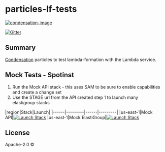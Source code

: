 # particles-lf-tests

[![condensation-image][condensation-image]][condensation-url]

[![Gitter][gitter-image]][gitter-url]

## Summary

[Condensation][condensation-url] particles to test lambda-formation with the Lambda service.

## Mock Tests - Spotinst

1. Run the Mock API stack - this uses SAM to be sure to enable capabilities and create a change set
2. Use the STAGE url from the API created step 1 to launch many elastigroup stacks

|region|Stack|Launch|
|------|---------|------|---------|
|us-east-1|Mock API|[![Launch Stack](https://s3.amazonaws.com/cloudformation-examples/cloudformation-launch-stack.png)](https://console.aws.amazon.com/cloudformation/home?region=us-east-1#/stacks/new?stackName=lf-spotinst-mock-api&templateURL=https://s3.amazonaws.com/condensation-particles.us-east-1/particles-lf-tests/particles/cftemplates/spotinst/mock_api.template.json)
|us-east-1|Mock ElastiGroup|[![Launch Stack](https://s3.amazonaws.com/cloudformation-examples/cloudformation-launch-stack.png)](https://console.aws.amazon.com/cloudformation/home?region=us-east-1#/stacks/new?stackName=lf-spotinst-mock-elastigroup&templateURL=https://s3.amazonaws.com/condensation-particles.us-east-1/particles-lf-tests/particles/cftemplates/spotinst/elastigroup.template.json)


## License
Apache-2.0 ©

[condensation-image]: https://raw.githubusercontent.com/SungardAS/condensation/master/docs/images/condensation_logo.png
[condensation-url]: https://github.com/SungardAS/condensation
[gitter-image]: https://badges.gitter.im/Join%20Chat.svg
[gitter-url]: https://gitter.im/SungardAS/condensation?utm_source=badge&utm_medium=badge&utm_campaign=pr-badge

